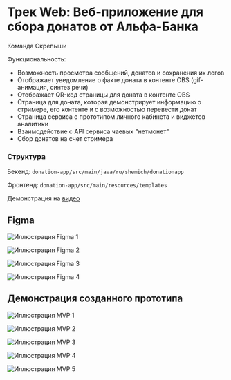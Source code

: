 # Трек Web: Веб-приложение для сбора донатов от Альфа-Банка

Команда Скрепыши

Функциональность:
- Возможность просмотра сообщений, донатов и сохранения их логов
- Отображает уведомление о факте доната в контенте OBS (gif-анимация, синтез речи)
- Отображает QR-код страницы для доната в контенте OBS
- Страница для доната, которая демонстрирует информацию о стримере, его контенте
и с возможностью перевести донат
- Страница сервиса с прототипом личного кабинета и виджетов аналитики
- Взаимодействие с API сервиса чаевых "нетмонет" 
- Сбор донатов на счет стримера

### Структура

Бекенд: ```donation-app/src/main/java/ru/shemich/donationapp```

Фронтенд: ```donation-app/src/main/resources/templates```

Демонстрация на [видео](https://youtu.be/piQImHjaeEk)

## Figma
![Иллюстрация Figma 1](https://sun9-78.userapi.com/impg/7KZ8kYFUi2NhYibb5ljNWJq8Iphc0H5Bg_WMOw/zrn4LhiWPBA.jpg?size=1297x729&quality=95&sign=3cbf3514256b56b65442a7f4b94fd0c3&type=album)

![Иллюстрация Figma 2](https://sun9-88.userapi.com/impg/KjDYKZw1VeLGDWbhywIx3G6rRbO7rKc7ei2Uxg/aCbVL1QP7Vk.jpg?size=1088x614&quality=95&sign=ba26d33d9b05b790ef53d4b513a1f1a0&type=album)

![Иллюстрация Figma 3](https://sun9-85.userapi.com/impg/-4jAHZUuXopCAQmr1TlThKbRl4LWAcwQ_Cenxg/ttCR2rChNis.jpg?size=1296x732&quality=95&sign=372c1b5af10f592296658e595395a301&type=album)

![Иллюстрация Figma 4](https://sun9-50.userapi.com/impg/FBnXmqqCUUaLZJHMDkuV-HKRm3sg1asAE71cqQ/RIbBV2WrCXI.jpg?size=1299x737&quality=95&sign=838657e69158fd402f0d5ec6a77aafef&type=album)

## Демонстрация созданного прототипа
![Иллюстрация MVP 1](https://sun9-81.userapi.com/impg/QDBGT1aw2uk_GKzQ_uNzHXGbav5i0xkL1kTR2Q/vEoadBEj3lI.jpg?size=1130x802&quality=95&sign=c9a00b51b58f8654792d4ceebf085af8&type=album)

![Иллюстрация MVP 2](https://sun9-79.userapi.com/impg/_fXqEK8fhq4NZkpL3bdUDjt72US1ghpOlZoopA/iKjgCPFSVVg.jpg?size=1133x800&quality=95&sign=571a8e9d339f6dc0155c5c0dcf7d647b&type=album)

![Иллюстрация MVP 3](https://sun9-5.userapi.com/impg/7qNmFOmZduV7qtkikIyS7g8c36XWvDIvk7zouQ/u5sUZD2iQzQ.jpg?size=1132x801&quality=95&sign=da4ce057245a1ebcca678eadfa3ae510&type=album)

![Иллюстрация MVP 4](https://sun9-81.userapi.com/impg/kghV0pkzgnZoZquNFuAaWHHcFc2g6lmuMx9qfA/Z0ju3psSn9I.jpg?size=1431x721&quality=95&sign=ec44b5c9dc3a1569b2646ba406de44d1&type=album)

![Иллюстрация MVP 5](https://sun9-28.userapi.com/impg/HwLVx7RKFnLqBHkJgJhtIbpp6iw16SGxoa4KYw/49e92FKzaxk.jpg?size=1900x968&quality=96&sign=e379f0279195a4615671940fb26afd87&type=album)
